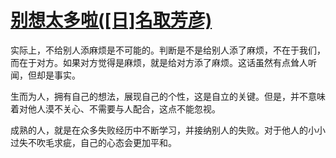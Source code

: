# [别想太多啦([日]名取芳彦)](https://github.com/Luckyyyyyyy/phh-blog/issues/34)

实际上，不给别人添麻烦是不可能的。判断是不是给别人添了麻烦，不在于我们，而在于对方。如果对方觉得是麻烦，就是给对方添了麻烦。这话虽然有点耸人听闻，但却是事实。

生而为人，拥有自己的想法，展现自己的个性，这是自立的关键。但是，并不意味着对他人漠不关心、不需要与人配合，这点不能忽视。

成熟的人，就是在众多失败经历中不断学习，并接纳别人的失败。对于他人的小小过失不吹毛求疵，自己的心态会更加平和。